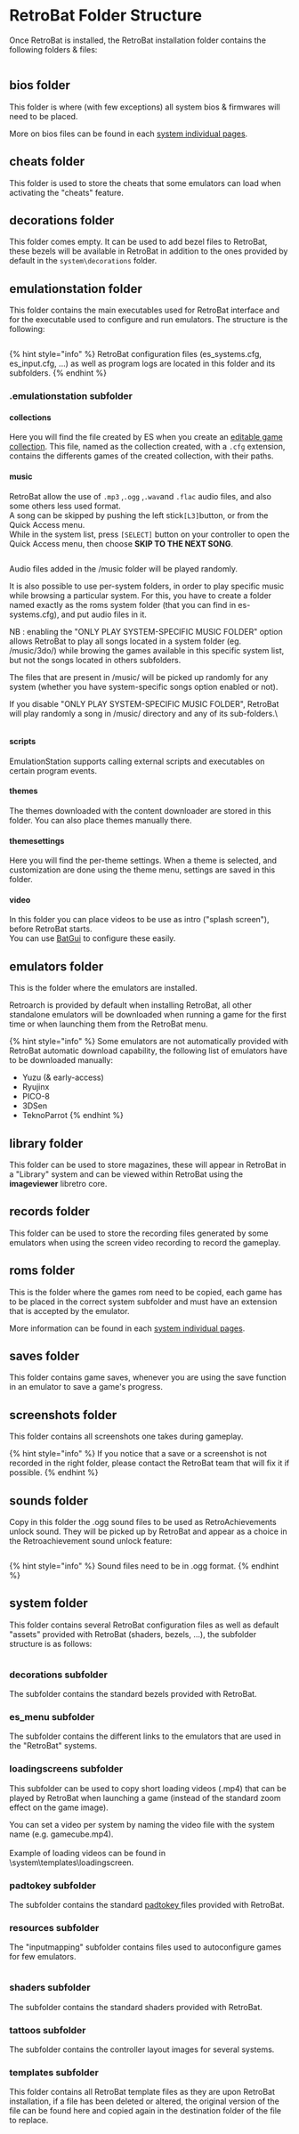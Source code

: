 # RetroBat Folder Structure

Once RetroBat is installed, the RetroBat installation folder contains the following folders & files:

<div align="left">

<figure><img src="https://i.imgur.com/7GXyEHY.png" alt=""><figcaption></figcaption></figure>

</div>

## bios folder

This folder is where (with few exceptions) all system bios & firmwares will need to be placed.

More on bios files can be found in each [system individual pages](../systems-and-emulators/supported-game-systems/).

## cheats folder

This folder is used to store the cheats that some emulators can load when activating the "cheats" feature.

## decorations folder

This folder comes empty. It can be used to add bezel files to RetroBat, these bezels will be available in RetroBat in addition to the ones provided by default in the  `system\decorations` folder.

## emulationstation folder

This folder contains the main executables used for RetroBat interface and for the executable used to configure and run emulators. The structure is the following:

<div align="left">

<figure><img src="https://i.imgur.com/vAXEckR.png" alt=""><figcaption></figcaption></figure>

</div>

{% hint style="info" %}
RetroBat configuration files (es\_systems.cfg, es\_input.cfg, ...) as well as program logs are located in this folder and its subfolders.
{% endhint %}

### .emulationstation subfolder

#### collections

Here you will find the file created by ES when you create an [editable game collection](https://wiki.retrobat.org/navigation/game-collections#editable-game-collections). This file, named as the collection created, with a `.cfg` extension, contains the differents games of the created collection, with their paths.

#### music

RetroBat allow the use of `.mp3` ,`.ogg` ,`.wav`and `.flac` audio files, and also some others less used format.\
A song can be skipped by pushing the left stick`[L3]`button, or from the Quick Access menu. \
While in the system list, press `[SELECT]` button on your controller to open the Quick Access menu, then choose **SKIP TO THE NEXT SONG**.

<figure><img src="https://i.imgur.com/Bg8bGLi.png" alt=""><figcaption></figcaption></figure>

Audio files added in the /music folder will be played randomly.

It is also possible to use per-system folders, in order to play specific music while browsing a particular system. For this, you have to create a folder named exactly as the roms system folder (that you can find in es-systems.cfg), and put audio files in it.

NB : enabling the "ONLY PLAY SYSTEM-SPECIFIC MUSIC FOLDER" option allows RetroBat to play all songs located in a system folder (eg. /music/3do/) while browing the games available in this specific system list, but not the songs located in others subfolders.

The files that are present in /music/ will be picked up randomly for any system (whether you have system-specific songs option enabled or not).

If you disable "ONLY PLAY SYSTEM-SPECIFIC MUSIC FOLDER", RetroBat will play randomly a song in  /music/ directory and any of its sub-folders.\


<figure><img src="https://i.imgur.com/BRoJl1I.png" alt=""><figcaption></figcaption></figure>

#### scripts

EmulationStation supports calling external scripts and executables on certain program events.

#### themes

The themes downloaded with the content downloader are stored in this folder. You can also place themes manually there.

#### themesettings

Here you will find the per-theme settings. When a theme is selected, and customization are done using the theme menu, settings are saved in this folder.

#### video

In this folder you can place videos to be use as intro ("splash screen"), before RetroBat starts.\
You can use [BatGui](https://wiki.retrobat.org/advanced-features/batgui#retrobat-ini) to configure these easily.

## emulators folder

This is the folder where the emulators are installed.

Retroarch is provided by default when installing RetroBat, all other standalone emulators will be downloaded when running a game for the first time or when launching them from the RetroBat menu.

{% hint style="info" %}
Some emulators are not automatically provided with RetroBat automatic download capability, the following list of emulators have to be downloaded manually:

* Yuzu (& early-access)
* Ryujinx
* PICO-8
* 3DSen
* TeknoParrot
{% endhint %}

## library folder

This folder can be used to store magazines, these will appear in RetroBat in a "Library" system and can be viewed within RetroBat using the **imageviewer** libretro core.

## records folder

This folder can be used to store the recording files generated by some emulators when using the screen video recording to record the gameplay.

## roms folder

This is the folder where the games rom need to be copied, each game has to be placed in the correct system subfolder and must have an extension that is accepted by the emulator.

More information can be found in each [system individual pages](../systems-and-emulators/supported-game-systems/).

## saves folder

This folder contains game saves, whenever you are using the save function in an emulator to save a game's progress.

## screenshots folder

This folder contains all screenshots one takes during gameplay.

{% hint style="info" %}
If you notice that a save or a screenshot is not recorded in the right folder, please contact the RetroBat team that will fix it if possible.
{% endhint %}

## sounds folder

Copy in this folder the .ogg sound files to be used as RetroAchievements unlock sound. They will be picked up by RetroBat and appear as a choice in the Retroachievement sound unlock feature:

<div align="left">

<figure><img src="https://i.imgur.com/Bh6NTTG.png" alt=""><figcaption></figcaption></figure>

</div>

{% hint style="info" %}
Sound files need to be in .ogg format.
{% endhint %}

## system folder

This folder contains several RetroBat configuration files as well as default "assets" provided with RetroBat (shaders, bezels, ...), the subfolder structure is as follows:

<div align="left">

<figure><img src="https://i.imgur.com/aQODkzO.png" alt=""><figcaption></figcaption></figure>

</div>

### decorations subfolder

The subfolder contains the standard bezels provided with RetroBat.

### es\_menu subfolder

The subfolder contains the different links to the emulators that are used in the "RetroBat" systems.

### loadingscreens subfolder

This subfolder can be used to copy short loading videos (.mp4) that can be played by RetroBat when launching a game (instead of the standard zoom effect on the game image).

You can set a video per system by naming the video file with the system name (e.g. gamecube.mp4).\
\
Example of loading videos can be found in \system\templates\loadingscreen.

### padtokey subfolder

The subfolder contains the standard [padtokey ](../controllers/pad2key.md#pad2key-file)files provided with RetroBat.

### resources subfolder

The "inputmapping" subfolder contains files used to autoconfigure games for few emulators.

<div align="left">

<figure><img src="https://i.imgur.com/cxjYSok.png" alt=""><figcaption></figcaption></figure>

</div>

### shaders subfolder

The subfolder contains the standard shaders provided with RetroBat.

### tattoos subfolder

The subfolder contains the controller layout images for several systems.

### templates subfolder

This folder contains all RetroBat template files as they are upon RetroBat installation, if a file has been deleted or altered, the original version of the file can be found here and copied again in the destination folder of the file to replace.
